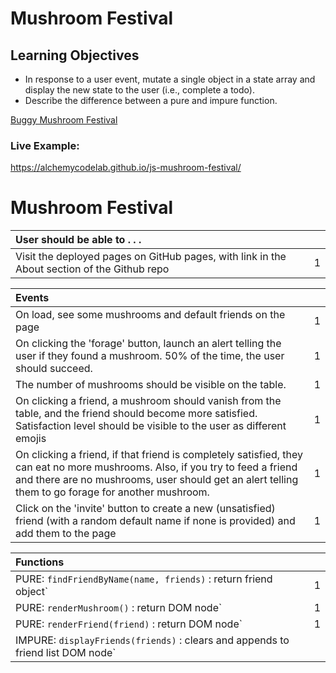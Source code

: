 # Mushroom Festival

## Learning Objectives
- In response to a user event, mutate a single object in a state array and display the new state to the user (i.e., complete a todo).
- Describe the difference between a pure and impure function.

[Buggy Mushroom Festival](https://github.com/alchemycodelab/buggy-js-mushroom-festival)

### Live Example:
https://alchemycodelab.github.io/js-mushroom-festival/


# Mushroom Festival

| User should be able to . . .                                                         |             |
| :----------------------------------------------------------------------------------- | ----------: |
| Visit the deployed pages on GitHub pages, with link in the About section of the Github repo|     1 |

| Events                                                                                |             |
| :----------------------------------------------------------------------------------- | ----------: |
| On load, see some mushrooms and default friends on the page                                |        1 |
| On clicking the 'forage' button, launch an alert telling the user if they found a mushroom. 50% of the time, the user should succeed.  | 1 |
| The number of mushrooms should be visible on the table.                                      |        1 |
| On clicking a friend, a mushroom should vanish from the table, and the friend should become more satisfied. Satisfaction level should be visible to the user as different emojis |     1 |
| On clicking a friend, if that friend is completely satisfied, they can eat no more mushrooms. Also, if you try to feed a friend and there are no mushrooms, user should get an alert telling them to go forage for another mushroom. |1|
| Click on the 'invite' button to create a new (unsatisfied) friend (with a random default name if none is provided) and add them to the page | 1 |

| Functions                                                                                |             |
| :----------------------------------------------------------------------------------- | ----------: |
| PURE: `findFriendByName(name, friends)` : return friend object` |1|
| PURE: `renderMushroom()` : return DOM node` |1|
| PURE: `renderFriend(friend)` : return DOM node` |1|
| IMPURE: `displayFriends(friends)` : clears and appends to friend list DOM node`
